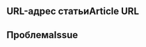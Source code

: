 <!---
Welcome to the Office Add-ins documentation repository.

To report an issue with the Office-Add-ins documentation, please provide the article URL and describe the issue below. Alternatively, if you want to submit a pull request with your recommended documentation changes, we will review your contributions and update our documentation accordingly.

If your issue is not related to the Office Add-ins documentation, please post it to one of the following channels instead:

- To ask a question about using the Office.js API, post your question to Stack Overflow and tag it with the "office-js" tag (http://stackoverflow.com/questions/tagged/office-js).

- To report an issue with the Office.js API or platform, create the issue in the OfficeDev/office-js repository (https://github.com/OfficeDev/office-js), which members of the product team monitor for customer-reported issues.

- To submit a feature request for the Office.js API or platform, post your idea under Microsoft 365 on Q&A (https://docs.microsoft.com/answers/products/m365), or if the feature request already exists there, add your vote for it.
-->

<!--- Provide a general summary of the documentation issue in the Title above -->

## <a name="article-url"></a><span data-ttu-id="bf556-101">URL-адрес статьи</span><span class="sxs-lookup"><span data-stu-id="bf556-101">Article URL</span></span>
<!-- Provide the URL of the article that this documentation issue relates to -->

## <a name="issue"></a><span data-ttu-id="bf556-102">Проблема</span><span class="sxs-lookup"><span data-stu-id="bf556-102">Issue</span></span>
<!-- Provide a thorough description of the documentation issue -->
